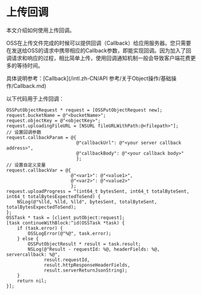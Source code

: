# 上传回调

本文介绍如何使用上传回调。

OSS在上传文件完成的时候可以提供回调（Callback）给应用服务器。您只需要在发送给OSS的请求中携带相应的Callback参数，即能实现回调。因为加入了回调请求和响应的过程，相比简单上传，使用回调通知机制一般会导致客户端花费更多的等待时间。

具体说明参考：[Callback](/intl.zh-CN/API 参考/关于Object操作/基础操作/Callback.md)

以下代码用于上传回调：

```
OSSPutObjectRequest * request = [OSSPutObjectRequest new];
request.bucketName = @"<bucketName>";
request.objectKey = @"<objectKey>";
request.uploadingFileURL = [NSURL fileURLWithPath:@<filepath>"];
// 设置回调参数
request.callbackParam = @{
                          @"callbackUrl": @"<your server callback address>",
                          @"callbackBody": @"<your callback body>"
                          };
// 设置自定义变量
request.callbackVar = @{
                        @"<var1>": @"<value1>",
                        @"<var2>": @"<value2>"
                        };
request.uploadProgress = ^(int64_t bytesSent, int64_t totalByteSent, int64_t totalBytesExpectedToSend) {
    NSLog(@"%lld, %lld, %lld", bytesSent, totalByteSent, totalBytesExpectedToSend);
};
OSSTask * task = [client putObject:request];
[task continueWithBlock:^id(OSSTask *task) {
    if (task.error) {
        OSSLogError(@"%@", task.error);
    } else {
        OSSPutObjectResult * result = task.result;
        NSLog(@"Result - requestId: %@, headerFields: %@, servercallback: %@",
              result.requestId,
              result.httpResponseHeaderFields,
              result.serverReturnJsonString);
    }
    return nil;
}];
```

